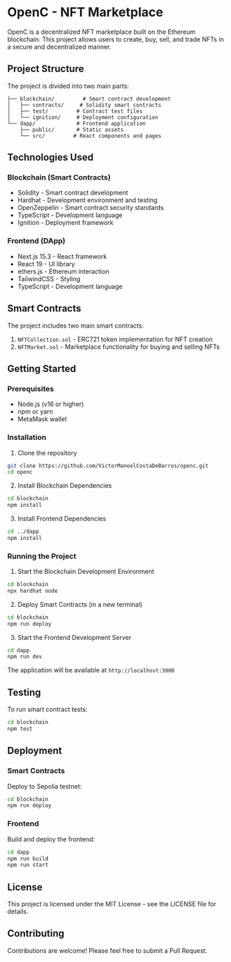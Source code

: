 # OpenC - NFT Marketplace

OpenC is a decentralized NFT marketplace built on the Ethereum blockchain. This project allows users to create, buy, sell, and trade NFTs in a secure and decentralized manner.

## Project Structure

The project is divided into two main parts:

```
├── blockchain/         # Smart contract development
│   ├── contracts/     # Solidity smart contracts
│   ├── test/         # Contract test files
│   └── ignition/     # Deployment configuration
└── dapp/             # Frontend application
    ├── public/       # Static assets
    └── src/         # React components and pages
```

## Technologies Used

### Blockchain (Smart Contracts)
- Solidity - Smart contract development
- Hardhat - Development environment and testing
- OpenZeppelin - Smart contract security standards
- TypeScript - Development language
- Ignition - Deployment framework

### Frontend (DApp)
- Next.js 15.3 - React framework
- React 19 - UI library
- ethers.js - Ethereum interaction
- TailwindCSS - Styling
- TypeScript - Development language

## Smart Contracts

The project includes two main smart contracts:

1. `NFTCollection.sol` - ERC721 token implementation for NFT creation
2. `NFTMarket.sol` - Marketplace functionality for buying and selling NFTs

## Getting Started

### Prerequisites
- Node.js (v16 or higher)
- npm or yarn
- MetaMask wallet

### Installation

1. Clone the repository
```bash
git clone https://github.com/VictorManoelCostaDeBarros/openc.git
cd openc
```

2. Install Blockchain Dependencies
```bash
cd blockchain
npm install
```

3. Install Frontend Dependencies
```bash
cd ../dapp
npm install
```

### Running the Project

1. Start the Blockchain Development Environment
```bash
cd blockchain
npx hardhat node
```

2. Deploy Smart Contracts (in a new terminal)
```bash
cd blockchain
npm run deploy
```

3. Start the Frontend Development Server
```bash
cd dapp
npm run dev
```

The application will be available at `http://localhost:3000`

## Testing

To run smart contract tests:
```bash
cd blockchain
npm test
```

## Deployment

### Smart Contracts
Deploy to Sepolia testnet:
```bash
cd blockchain
npm run deploy
```

### Frontend
Build and deploy the frontend:
```bash
cd dapp
npm run build
npm run start
```

## License

This project is licensed under the MIT License - see the LICENSE file for details.

## Contributing

Contributions are welcome! Please feel free to submit a Pull Request. 